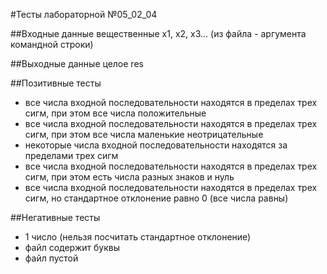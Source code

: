 #Тесты лабораторной №05_02_04

##Входные данные
вещественные х1, х2, х3...
(из файла - аргумента командной строки)

##Выходные данные
целое res

##Позитивные тесты
- все числа входной последовательности находятся в пределах трех сигм, при этом все числа положительные
- все числа входной последовательности находятся в пределах трех сигм, при этом все числа маленькие неотрицательные
- некоторые числа входной последовательности находятся за пределами трех сигм
- все числа входной последовательности находятся в пределах трех сигм, при этом есть числа разных знаков и нуль
- все числа входной последовательности находятся в пределах трех сигм, но стандартное отклонение равно 0 (все числа равны)

##Негативные тесты
- 1 число (нельзя посчитать стандартное отклонение)
- файл содержит буквы
- файл пустой
